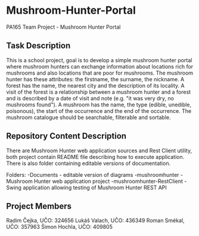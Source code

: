 Mushroom-Hunter-Portal
======================

PA165 Team Project - Mushroom Hunter Portal

Task Description
----------------
This is a school project, goal is to develop a simple mushroom hunter portal 
where mushroom hunters can exchange information about locations rich for 
mushrooms and also locations that are poor for mushrooms. The mushroom hunter 
has these attributes: the firstname, the surname, the nickname. A forest has the
name, the nearest city and the description of its locality. A visit of the
forest is a relationship between a mushroom hunter and a forest and is
described by a date of visit and note (e.g. "it was very dry, no mushrooms 
found"). A mushroom has the name, the type (edible, unedible, poisonous), the 
start of the occurrence and the end of the occurrence. The mushroom catalogue 
should be searchable, filterable and sortable.

Repository Content Description
------------------------------
There are Mushroom Hunter web application sources and Rest Client utility, 
both project contain README file describing how to execute application. 
There is also folder containing editable versions of documentation. 

Folders:
-Documents - editable version of diagrams
-mushroomhunter - Mushroom Hunter web application project
-mushroomhunter-RestClient - Swing application allowing testing of Mushroom 
 Hunter REST API
 
Project Members
-----------------------------
Radim Čejka, UČO: 324656
Lukáš Valach, UČO: 436349
Roman Smékal, UČO: 357963
Šimon Hochla, UČO: 409805